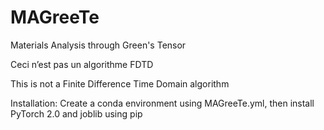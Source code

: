 # MAGreeTe
Materials Analysis through Green's Tensor


Ceci n’est pas un algorithme FDTD

This is not a Finite Difference Time Domain algorithm


Installation:
Create a conda environment using MAGreeTe.yml, then install PyTorch 2.0 and joblib using pip
